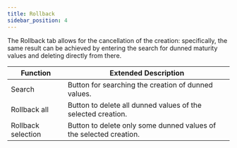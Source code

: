 ```yaml
---
title: Rollback
sidebar_position: 4
---
```


The Rollback tab allows for the cancellation of the creation: specifically, the same result can be achieved by entering the search for dunned maturity values and deleting directly from there.


| Function | Extended Description |
| --- | --- |
| Search | Button for searching the creation of dunned values. |
| Rollback all | Button to delete all dunned values of the selected creation. |
| Rollback selection | Button to delete only some dunned values of the selected creation. |